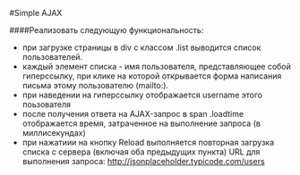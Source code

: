 #Simple AJAX

####Реализовать следующую функциональность:
+ при загрузке страницы в div с классом .list выводится список пользователей. 
+ каждый элемент списка - имя пользователя, представляющее собой гиперссылку, при клике на которой открывается форма написания письма этому пользователю (mailto:). 
+ при наведении на гиперссылку отображается username этого поьзователя
+ после получения ответа на AJAX-запрос в span .loadtime отображается время, затраченное на выполнение запроса (в миллисекундах)
+ при нажатиии на кнопку Reload выполняется повторная загрузка списка с сервера (включая оба предыдущих пункта)
URL для выполнения запроса: http://jsonplaceholder.typicode.com/users
